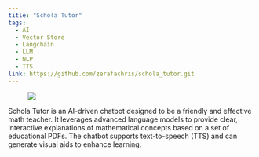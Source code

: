 ```yaml
---
title: "Schola Tutor"
tags:
  - AI
  - Vector Store
  - Langchain
  - LLM
  - NLP
  - TTS
link: https://github.com/zerafachris/schola_tutor.git
---
```


<figure>
	<a href=""><img src="https://cdn.prod.website-files.com/5cc2c9e1b620bc47899c7d44/6551f4d9aeef3ef057cfc73f_ai-powered-math-lesson_3873f720324c3cb98b39a51aee8c3bd6_800.jpeg"></a>
</figure>

Schola Tutor is an AI-driven chatbot designed to be a friendly and effective math teacher. It leverages advanced language models to provide clear, interactive explanations of mathematical concepts based on a set of educational PDFs. The chatbot supports text-to-speech (TTS) and can generate visual aids to enhance learning.